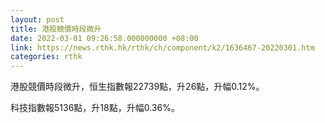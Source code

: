 ```yaml
---
layout: post
title: 港股競價時段微升
date: 2022-03-01 09:26:58.000000000 +08:00
link: https://news.rthk.hk/rthk/ch/component/k2/1636467-20220301.htm
categories: rthk
---
```


港股競價時段微升，恒生指數報22739點，升26點，升幅0.12%。

科技指數報5136點，升18點，升幅0.36%。

